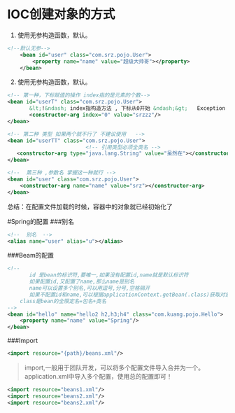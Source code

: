 # IOC创建对象的方式
1. 使用无参构造函数，默认。
```xml
<!--默认无参-->
    <bean id="user" class="com.srz.pojo.User">
        <property name="name" value="超级大帅哥"></property>
    </bean>
```
2. 使用无参构造函数，默认。
```xml
<!-- 第一种，下标赋值的操作 index指的是元素的个数-->
<bean id="userT" class="com.srz.pojo.User">
       &lt;!&ndash; index指构造方法 , 下标从0开始 &ndash;&gt;   Exception
       <constructor-arg index="0" value="srzzz"/>
</bean>
```
```xml
<!-- 第二种 类型 如果两个就不行了 不建议使用   -->
<bean id="userTT" class="com.srz.pojo.User">
                         <!-- 引用类型必须全类名 -->
   <constructor-arg type="java.lang.String" value="虽然在"></constructor-arg>
</bean>
```
```xml
<!--  第三种 ,参数名 掌握这一种就行 -->
<bean id="user" class="com.srz.pojo.User">
    <constructor-arg name="name" value="srz"></constructor-arg>
</bean>
```
总结：在配置文件加载的时候，容器中的对象就已经初始化了

#Spring的配置
###别名
```xml
<!--  别名  -->
<alias name="user" alias="u"></alias>
```
###Beam的配置
```xml
<!--
       id 是bean的标识符,要唯一,如果没有配置id,name就是默认标识符
       如果配置id,又配置了name,那么name是别名
       name可以设置多个别名,可以用逗号,分号,空格隔开
       如果不配置id和name,可以根据applicationContext.getBean(.class)获取对象;
    class是bean的全限定名=包名+类名
-->
<bean id="hello" name="hello2 h2,h3;h4" class="com.kuang.pojo.Hello">
    <property name="name" value="Spring"/>
</bean>
```
###Import
```xml
<import resource="{path}/beans.xml"/>
```
>import,一般用于团队开发，可以将多个配置文件导入合并为一个。
application.xml中导入多个配置，使用总的配置即可！
```xml
<import resource="beans1.xml"/>
<import resource="beans2.xml"/>
<import resource="beans2.xml"/>
```

